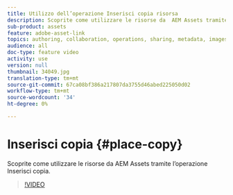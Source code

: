 ```yaml
---
title: Utilizzo dell’operazione Inserisci copia risorsa
description: Scoprite come utilizzare le risorse da  AEM Assets tramite l’operazione Inserisci copia.
sub-product: assets
feature: adobe-asset-link
topics: authoring, collaboration, operations, sharing, metadata, images, operations
audience: all
doc-type: feature video
activity: use
version: null
thumbnail: 34049.jpg
translation-type: tm+mt
source-git-commit: 67ca08bf386a217807da3755d46abed225050d02
workflow-type: tm+mt
source-wordcount: '34'
ht-degree: 0%

---
```



# Inserisci copia {#place-copy}

Scoprite come utilizzare le risorse da  AEM Assets tramite l’operazione Inserisci copia.

>[!VIDEO](https://video.tv.adobe.com/v/34049/?quality=12)
